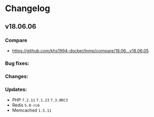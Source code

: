 # Changelog

## v18.06.06

### Compare

* https://github.com/khs1994-docker/lnmp/compare/18.06...v18.06.05

### Bug fixes:

### Changes:

### Updates:

* PHP `7.2.11` `7.1.23` `7.3.0RC3`
* Redis `5.0-rc6`
* Memcached `1.5.11`
